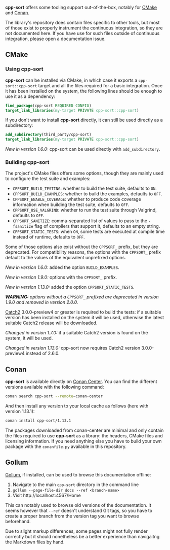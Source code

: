 **cpp-sort** offers some tooling support out-of-the-box, notably for [CMake][cmake] and [Conan][conan].

The library's repository does contain files specific to other tools, but most of those exist to properly instrument the continuous integration, so they are not documented here. If you have use for such files outside of continuous integration, please open a documentation issue.

## CMake

### Using cpp-sort

**cpp-sort** can be installed via CMake, in which case it exports a `cpp-sort::cpp-sort` target and all the files required for a basic integration. Once it has been installed on the system, the following lines should be enough to use it as a dependency:

```cmake
find_package(cpp-sort REQUIRED CONFIG)
target_link_libraries(my-target PRIVATE cpp-sort::cpp-sort)
```

If you don't want to install **cpp-sort** directly, it can still be used directly as a subdirectory:

```cmake
add_subdirectory(third_party/cpp-sort)
target_link_libraries(my-target PRIVATE cpp-sort::cpp-sort)
```

*New in version 1.6.0:* cpp-sort can be used directly with `add_subdirectory`.

### Building cpp-sort

The project's CMake files offers some options, though they are mainly used to configure the test suite and examples:
* `CPPSORT_BUILD_TESTING`: whether to build the test suite, defaults to `ON`.
* `CPPSORT_BUILD_EXAMPLES`: whether to build the examples, defaults to `OFF`. 
* `CPPSORT_ENABLE_COVERAGE`: whether to produce code coverage information when building the test suite, defaults to `OFF`.
* `CPPSORT_USE_VALGRIND`: whether to run the test suite through Valgrind, defaults to `OFF`.
* `CPPSORT_SANITIZE`: comma-separated list of values to pass to the `-fsanitize` flag of compilers that support it, defaults to an empty string.
* `CPPSORT_STATIC_TESTS`: when `ON`, some tests are executed at compile time instead of runtime, defaults to `OFF`.

Some of those options also exist without the `CPPSORT_` prefix, but they are deprecated. For compatibility reasons, the options with the `CPPSORT_` prefix default to the values of the equivalent unprefixed options.

*New in version 1.6.0:* added the option `BUILD_EXAMPLES`.

*New in version 1.9.0:* options with the `CPPSORT_` prefix.

*New in version 1.13.0:* added the option `CPPSORT_STATIC_TESTS`.

***WARNING:** options without a `CPPSORT_` prefixed are deprecated in version 1.9.0 and removed in version 2.0.0.*

[Catch2][catch2] 3.0.0-preview4 or greater is required to build the tests: if a suitable version has been installed on the system it will be used, otherwise the latest suitable Catch2 release will be downloaded.

*Changed in version 1.7.0:* if a suitable Catch2 version is found on the system, it will be used.

*Changed in version 1.13.0:* cpp-sort now requires Catch2 version 3.0.0-preview4 instead of 2.6.0.

## Conan

**cpp-sort** is available directly on [Conan Center][conan-center]. You can find the different versions available with the following command:

```sh
conan search cpp-sort --remote=conan-center
```

And then install any version to your local cache as follows (here with version 1.13.1):

```sh
conan install cpp-sort/1.13.1
```

The packages downloaded from conan-center are minimal and only contain the files required to use **cpp-sort** as a library: the headers, CMake files and licensing information. If you need anything else you have to build your own package with the `conanfile.py` available in this repository.

## Gollum

[Gollum][gollum], if installed, can be used to browse this documentation offline:

1. Navigate to the main `cpp-sort` directory in the command line
2. `gollum --page-file-dir docs --ref <branch-name>`
3. Visit http://localhost:4567/Home

This can notably used to browse old versions of the documentation. It seems however that `--ref` doesn't understand Git tags, so you have to create a proper branch from the version tag you want to browse beforehand.

Due to slight markup differences, some pages might not fully render correctly but it should nonetheless be a better experience than navigaitng the Markdown files by hand.


  [catch2]: https://github.com/catchorg/Catch2
  [cmake]: https://cmake.org/
  [conan]: https://conan.io/
  [conan-center]: https://conan.io/center/cpp-sort
  [gollum]: https://github.com/gollum/gollum
